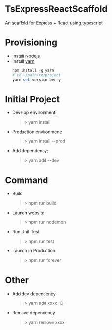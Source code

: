 # TsExpressReactScaffold
An scaffold for Express + React using typescript

# Provisioning
* Install [Nodejs](https://nodejs.org/en/)
* Install [yarn](https://yarnpkg.com/en/)
    ```powershell
    npm install -g yarn
    # cd ~/path/to/project
    yarn set version berry
    ```
# Initial Project
* Develop environment: 
    > \> yarn install
* Production environment:
    > \> yarn install --prod
* Add dependency:
    > \> yarn add --dev
# Command
* Build 
    > \> npm run build
* Launch website
    > \> npm run nodemon
* Run Unit Test
    > \> npm run test
* Launch in Production
    > \> npm run forever
# Other
* Add dev dependency
    > \> yarn add xxxx -D
* Remove dependency
    > \> yarn remove xxxx
